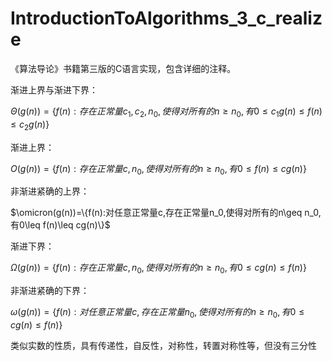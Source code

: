 # IntroductionToAlgorithms_3_c_realize
《算法导论》书籍第三版的C语言实现，包含详细的注释。

渐进上界与渐进下界：

$\Theta(g(n))=\{f(n):存在正常量c_1,c_2,n_0,使得对所有的n\geq n_0,有0\leq c_1g(n)\leq f(n)\leq c_2g(n)\}$

渐进上界：

$O(g(n))=\{f(n):存在正常量c,n_0,使得对所有的n\geq n_0,有0\leq f(n)\leq cg(n)\}$

非渐进紧确的上界：

$\omicron(g(n))=\{f(n):对任意正常量c,存在正常量n_0,使得对所有的n\geq n_0,有0\leq f(n)\leq cg(n)\}$

渐进下界：

$\Omega(g(n))=\{f(n):存在正常量c,n_0,使得对所有的n\geq n_0,有0\leq cg(n)\leq f(n)\}$

非渐进紧确的下界：

$\omega(g(n))=\{f(n):对任意正常量c,存在正常量n_0,使得对所有的n\geq n_0,有0 \leq cg(n)\leq f(n)\}$

类似实数的性质，具有传递性，自反性，对称性，转置对称性等，但没有三分性

